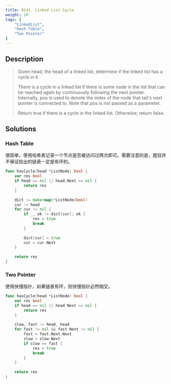 ```yaml
---
title: 0141. Linked List Cycle
weight: 10
tags: [
	"LinkedList",
	"Hash Table",
	"Two Pointer"
]
---
```


## Description
> Given head, the head of a linked list, determine if the linked list has a cycle in it.
> 
> There is a cycle in a linked list if there is some node in the list that can be reached again by continuously following the next pointer. Internally, pos is used to denote the index of the node that tail's next pointer is connected to. Note that pos is not passed as a parameter.
> 
> Return true if there is a cycle in the linked list. Otherwise, return false.

## Solutions

### Hash Table
很简单，使用哈希表记录一个节点是否被访问过两次即可。需要注意的是，题目并不保证给出的链表一定是有环的。
```go
func hasCycle(head *ListNode) bool {
    var res bool
    if head == nil || head.Next == nil {
        return res
    }
    
    dict := make(map[*ListNode]bool)
    cur := head
    for cur != nil {
        if _, ok := dict[cur]; ok {
            res = true
            break
        }
        
        dict[cur] = true
        cur = cur.Next
    }
    
    return res
}
```

### Two Pointer
使用快慢指针，如果链表有环，则快慢指针必然相交。
```go
func hasCycle(head *ListNode) bool {
    var res bool
    if head == nil || head.Next == nil {
        return res
    }
    
    slow, fast := head, head
    for fast != nil && fast.Next != nil {
        fast = fast.Next.Next
        slow = slow.Next
        if slow == fast {
            res = true
            break
        }
    }
    
    return res
}
```
